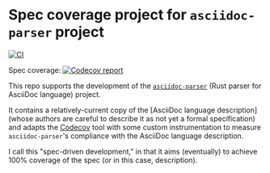 # Spec coverage project for `asciidoc-parser`  project

[![CI](https://github.com/scouten/asciidoc-parser-coverage/actions/workflows/ci.yml/badge.svg)](https://github.com/scouten/asciidoc-parser-coverage/actions/workflows/ci.yml)

Spec coverage: [![Codecov report](https://codecov.io/gh/scouten/asciidoc-parser-coverage/graph/badge.svg?token=zzzzz)](https://codecov.io/gh/scouten/asciidoc-parser-coverage)

This repo supports the development of the [`asciidoc-parser`]
(Rust parser for AsciiDoc language) project.

It contains a relatively-current copy of the [AsciiDoc language description]
(whose authors are careful to describe it as not yet a formal specification)
and adapts the [Codecov] tool with some custom instrumentation to measure
`asciidoc-parser`'s compliance with the AsciiDoc language description.

I call this "spec-driven development," in that it aims (eventually) to achieve
100% coverage of the spec (or in this case, description).

[`asciidoc-parser`]: https://github.com/scouten/asciidoc-parser
[Codecov]: https://about.codecov.io
